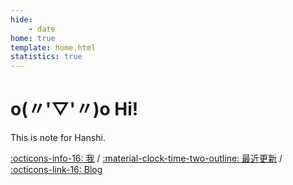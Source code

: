 ```yaml
---
hide:
    - date
home: true
template: home.html
statistics: true
---
```


# o(〃'▽'〃)o Hi!

This is note for Hanshi.

[:octicons-info-16: 我](https://preminstrel.com/) / 
[:material-clock-time-two-outline: 最近更新](changelog/) / 
[:octicons-link-16: Blog](https://blog.preminstrel.com)